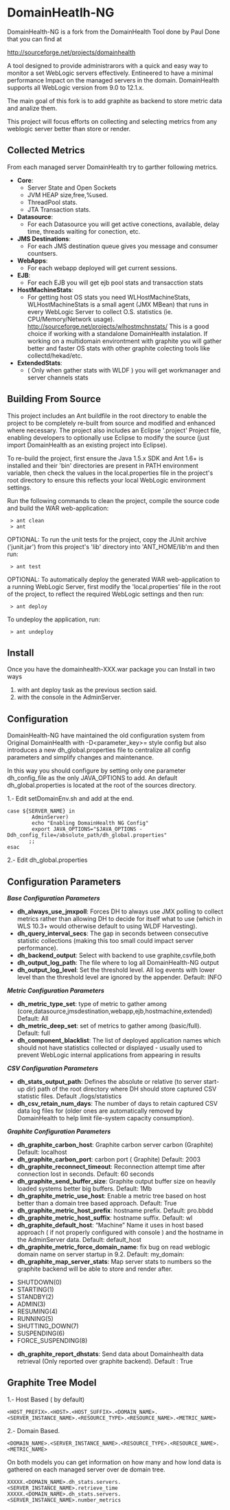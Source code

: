 DomainHeatlh-NG
==============

DomainHealth-NG is a fork from the DomainHealth Tool done by  Paul Done that you can find at 

http://sourceforge.net/projects/domainhealth

A tool designed to provide administrarors with a quick and easy way to monitor a set WebLogic servers effectively. Entineered to have a minimal performance Impact on the managed servers in the domain. DomainHealth supports all WebLogic version from 9.0 to 12.1.x.


The main goal of this fork is to add graphite as backend to store metric data and analize them.

This project will focus efforts on collecting and selecting  metrics from any weblogic server better than store or render.

Collected Metrics
-----------------

From each managed server DomainHealth try to garther following metrics.

* __Core__: 
   * Server State and Open Sockets
   * JVM HEAP size,free,%used.
   * ThreadPool stats.
   * JTA  Transaction stats.
* __Datasource__:
   * For each Datasource you will get active conections, available, delay time, threads waiting for conection, etc.
* __JMS Destinations__:
   * For each JMS destination queue gives you message and consumer countsers.  
* __WebApps__:
   * For each webapp deployed will get current sessions.
* __EJB__:
   * For each EJB you will get  ejb pool stats  and transacction stats 
* __HostMachineStats__:
   * For getting host OS stats you need WLHostMachineStats, WLHostMachineStats is a small agent (JMX MBean) that runs in every WebLogic Server to collect O.S. statistics (ie. CPU/Memory/Network usage).
   http://sourceforge.net/projects/wlhostmchnstats/
   This is a good choice if working with a standalone DomainHealth instalation. If working on a multidomain environtment with graphite you will gather better and faster OS stats with other graphite colecting tools like collectd/hekad/etc.
* __ExtendedStats__: 
   * ( Only when gather stats with WLDF ) you will get workmanager and server channels stats



Building From Source
--------------------

This project includes an Ant buildfile in the root directory to enable the project to be completely re-built from source and modified and enhanced where necessary. The project also includes an Eclipse '.project' Project file, enabling developers to optionally use Eclipse to modify the source (just import DomainHealth as an existing project into Eclipse).

To re-build the project, first ensure the Java 1.5.x SDK and Ant 1.6+ is installed and their 'bin' directories are present in PATH environment variable, then check the values in the local.properties file in the project's
root directory to ensure this reflects your local WebLogic environment settings. 

Run the following commands to clean the project, compile the source code and build the WAR web-application:

```
 > ant clean
 > ant
```

OPTIONAL: To run the unit tests for the project, copy the JUnit archive ('junit.jar') from this project's 'lib' directory into 'ANT_HOME/lib'm and then run:

```
 > ant test
```

OPTIONAL: To automatically deploy the generated WAR web-application to a running WebLogic Server, first modify the 'local.properties' file in the root of the project, to reflect the required WebLogic settings and then run:

```
 > ant deploy
```

To undeploy the application, run:

```
 > ant undeploy
```

Install
-------

Once  you have the domainhealth-XXX.war package you can Install in two ways

1. with ant deploy task as the previous section said.
2. with the console in the AdminServer.


Configuration
-------------

DomainHealth-NG have maintained the old configuration system from Original DomainHealth with -D<parameter_key>=<value> style config but also introduces a new dh_global.properties file to centralize all config parameters and simplify changes and maintenance.

In this way you should configure by setting only one parameter dh_config_file as the only JAVA_OPTIONS to add. An default dh_global.properties is located at the root of the sources directory.

1.-  Edit setDomainEnv.sh and add at the end.

```
case ${SERVER_NAME} in
        AdminServer)
        echo "Enabling DomainHealth NG Config"
        export JAVA_OPTIONS="$JAVA_OPTIONS -Ddh_config_file=/absolute_path/dh_global.properties"
       ;; 
esac
```


2.- Edit dh_global.properties


Configuration Parameters
------------------------

***Base Configuration Parameters***

 
* __dh_always_use_jmxpoll__: Forces DH to always use JMX polling to collect metrics rather than allowing DH to decide for itself what to use (which in WLS 10.3+ would otherwise default to using WLDF Harvesting).
* __dh_query_interval_secs__: The gap in seconds between consecutive statistic collections (making this too small could impact server performance).
* __dh_backend_output__:  Select with backend to use graphite,csvfile,both
* __dh_output_log_path__: The file where to log all DomainHealth-NG output
* __dh_output_log_level__: Set the threshold level. All log events with lower level than the threshold level are ignored by the appender. Default: INFO

***Metric Configuration Parameters***

* __dh_metric_type_set__: type of metric to gather among (core,datasource,jmsdestination,webapp,ejb,hostmachine,extended) Default: All
* __dh_metric_deep_set__: set of metrics to gather among (basic/full). Default: full
* __dh_component_blacklist__: The list of deployed application names which should not have statistics collected or displayed - usually used to prevent WebLogic internal applications from appearing in results



***CSV Configuration Parameters***

* __dh_stats_output_path__:  Defines the absolute or relative (to server start-up dir) path of the root directory where DH should store captured CSV statistic files. Default ./logs/statistics
* __dh_csv_retain_num_days__:  The number of days to retain captured CSV data log files for (older ones are automatically removed by DomainHealth to help limit file-system capacity consumption).


***Graphite Configuration Parameters***


* __dh_graphite_carbon_host__: Graphite carbon server carbon (Graphite) Default: localhost
* __dh_graphite_carbon_port__: carbon port ( Graphite) Default: 2003
* __dh_graphite_reconnect_timeout__: Reconnection attempt time after connection lost in seconds. Default: 60 seconds
* __dh_graphite_send_buffer_size__:  Graphite output buffer size on heavily loaded systems better big buffers. Default: 1Mb
* __dh_graphite_metric_use_host__: Enable a metric tree based on host better than a domain tree based approach. Default: True
* __dh_graphite_metric_host_prefix__: hostname prefix. Default: pro.bbdd
* __dh_graphite_metric_host_suffix__: hostname suffix. Default: wl
* __dh_graphite_default_host__:  “Machine” Name it uses in host based approach ( if not properly configured with console ) and the hostname in the AdminServer data. Default: default_host 
* __dh_graphite_metric_force_domain_name__: fix bug on read weblogic domain name on server startup in 9.2. Default: my_domain:  
* __dh_graphite_map_server_stats__:  Map server stats to numbers so the graphite backend will be able to store and render after.
 - SHUTDOWN(0)
 - STARTING(1)
 - STANDBY(2)
 - ADMIN(3)
 - RESUMING(4)
 - RUNNING(5)
 - SHUTTING_DOWN(7)
 - SUSPENDING(6)
 - FORCE_SUSPENDING(8)
* __dh_graphite_report_dhstats__:  Send data about Domainhealth data retrieval (Only reported over graphite backend). Default : True




Graphite Tree Model
-------------------

1.- Host Based ( by default)

```
<HOST_PREFIX>.<HOST>.<HOST_SUFFIX>.<DOMAIN_NAME>.<SERVER_INSTANCE_NAME>.<RESOURCE_TYPE>.<RESOURCE_NAME>.<METRIC_NAME>
```


2.- Domain Based.

```
<DOMAIN_NAME>.<SERVER_INSTANCE_NAME>.<RESOURCE_TYPE>.<RESOURCE_NAME>.<METRIC_NAME>
```

On both models you can get information on how many and how lond data is gathered on each managed server over de domain tree.


```
XXXXX.<DOMAIN_NAME>.dh_stats.servers.<SERVER_INSTANCE_NAME>.retrieve_time
XXXXX.<DOMAIN_NAME>.dh_stats.servers.<SERVER_INSTANCE_NAME>.number_metrics
```


